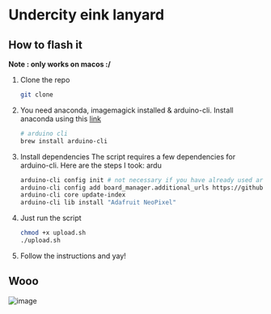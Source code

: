 # Undercity eink lanyard

## How to flash it

__Note : only works on macos :/__

1. Clone the repo
    ```bash
    git clone
    ```

2. You need anaconda, imagemagick installed & arduino-cli. Install anaconda using this [link](https://www.anaconda.com/docs/getting-started/anaconda/install#macos-linux-installation)
    ```bash
    # arduino cli
    brew install arduino-cli

    ```

3. Install dependencies
    The script requires a few dependencies for arduino-cli. Here are the steps I took:
    ardu
    ```bash
    arduino-cli config init # not necessary if you have already used arduino-cli prior
    arduino-cli config add board_manager.additional_urls https://github.com/earlephilhower/arduino-pico/releases/download/global/package_rp2040_index.json
    arduino-cli core update-index
    arduino-cli lib install "Adafruit NeoPixel"
    ```

4. Just run the script
    ```bash
    chmod +x upload.sh
    ./upload.sh
    ```
5. Follow the instructions and yay!

## Wooo

<img alt="image" src="https://hc-cdn.hel1.your-objectstorage.com/s/v3/d740bdf6083d57b0bddd66e4ca854c5cc8a60c62_img_5046.jpeg" />
